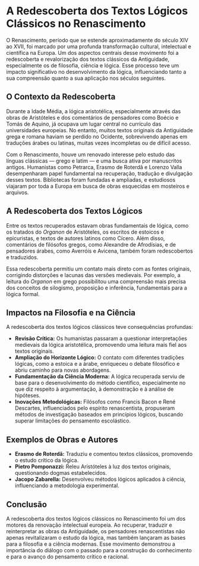 # A Redescoberta dos Textos Lógicos Clássicos no Renascimento

O Renascimento, período que se estende aproximadamente do século XIV ao XVII, foi marcado por uma profunda transformação cultural, intelectual e científica na Europa. Um dos aspectos centrais desse movimento foi a redescoberta e revalorização dos textos clássicos da Antiguidade, especialmente os de filosofia, ciência e lógica. Esse processo teve um impacto significativo no desenvolvimento da lógica, influenciando tanto a sua compreensão quanto a sua aplicação nos séculos seguintes.

## O Contexto da Redescoberta

Durante a Idade Média, a lógica aristotélica, especialmente através das obras de Aristóteles e dos comentários de pensadores como Boécio e Tomás de Aquino, já ocupava um lugar central no currículo das universidades europeias. No entanto, muitos textos originais da Antiguidade grega e romana haviam se perdido no Ocidente, sobrevivendo apenas em traduções árabes ou latinas, muitas vezes incompletas ou de difícil acesso.

Com o Renascimento, houve um renovado interesse pelo estudo das línguas clássicas — grego e latim — e uma busca ativa por manuscritos antigos. Humanistas como Petrarca, Erasmo de Roterdã e Lorenzo Valla desempenharam papel fundamental na recuperação, tradução e divulgação desses textos. Bibliotecas foram fundadas e ampliadas, e estudiosos viajaram por toda a Europa em busca de obras esquecidas em mosteiros e arquivos.

## A Redescoberta dos Textos Lógicos

Entre os textos recuperados estavam obras fundamentais de lógica, como os tratados do *Organon* de Aristóteles, os escritos de estoicos e epicuristas, e textos de autores latinos como Cícero. Além disso, comentários de filósofos gregos, como Alexandre de Afrodísias, e de pensadores árabes, como Averróis e Avicena, também foram redescobertos e traduzidos.

Essa redescoberta permitiu um contato mais direto com as fontes originais, corrigindo distorções e lacunas das versões medievais. Por exemplo, a leitura do *Organon* em grego possibilitou uma compreensão mais precisa dos conceitos de silogismo, proposição e inferência, fundamentais para a lógica formal.

## Impactos na Filosofia e na Ciência

A redescoberta dos textos lógicos clássicos teve consequências profundas:

- **Revisão Crítica:** Os humanistas passaram a questionar interpretações medievais da lógica aristotélica, promovendo uma leitura mais fiel aos textos originais.
- **Ampliação do Horizonte Lógico:** O contato com diferentes tradições lógicas, como a estoica e a árabe, enriqueceu o debate filosófico e abriu caminho para novas abordagens.
- **Fundamentação da Ciência Moderna:** A lógica recuperada serviu de base para o desenvolvimento do método científico, especialmente no que diz respeito à argumentação, à demonstração e à análise de hipóteses.
- **Inovações Metodológicas:** Filósofos como Francis Bacon e René Descartes, influenciados pelo espírito renascentista, propuseram métodos de investigação baseados em princípios lógicos, buscando superar limitações do pensamento escolástico.

## Exemplos de Obras e Autores

- **Erasmo de Roterdã:** Traduziu e comentou textos clássicos, promovendo o estudo crítico da lógica.
- **Pietro Pomponazzi:** Releu Aristóteles à luz dos textos originais, questionando dogmas estabelecidos.
- **Jacopo Zabarella:** Desenvolveu métodos lógicos aplicados à ciência, influenciando a metodologia experimental.

## Conclusão

A redescoberta dos textos lógicos clássicos no Renascimento foi um dos motores da renovação intelectual europeia. Ao recuperar, traduzir e reinterpretar as obras da Antiguidade, os pensadores renascentistas não apenas revitalizaram o estudo da lógica, mas também lançaram as bases para a filosofia e a ciência modernas. Esse movimento demonstrou a importância do diálogo com o passado para a construção do conhecimento e para o avanço do pensamento crítico e racional.